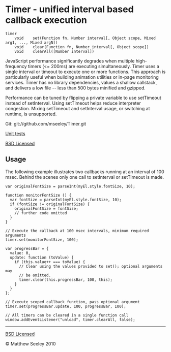 Timer - unified interval based callback execution
=================================================

    timer
        void    set(Function fn, Number interval[, Object scope, Mixed arg1, ..., Mixed argN])
        void    clear(Function fn, Number interval[, Object scope])
        void    clearAll([Number interval])

JavaScript performance significantly degrades when multiple high-frequency timers (<= 200ms) are executing simultaneously. Timer uses a single interval or timeout to execute one or more functions. This approach is particularly useful when building animation utilities or in-page monitoring services.  Timer has no library dependencies, values a shallow callstack, and delivers a low file -- less than 500 bytes minified and gzipped.

Performance can be tuned by flipping a private variable to use setTimeout instead of setInterval. Using setTimeout helps reduce interpreter congestion. Mixing setTimeout and setInterval usage, or switching at runtime, is unsupported.

Git: git://github.com/mseeley/Timer.git

[Unit tests](http://github.com/mseeley/Timer/blob/master/src-test/tests.js)

[BSD Licensed](http://github.com/mseeley/Timer/tree/master/LICENSE)

Usage
-----

The following example illustrates two callbacks running at an interval of 100 msec. Behind the scenes only one call to setInterval or setTimeout is made.

    var originalFontSize = parseInt(myEl.style.fontSize, 10);

    function monitorFontSize () {
      var fontSize = parseInt(myEl.style.fontSize, 10);
      if (fontSize != originalFontSize) {
        originalFontSize = fontSize;
        // further code omitted
      }
    }

    // Execute the callback at 100 msec intervals, minimum required arguments
    timer.set(monitorFontSize, 100);

    var progressBar = {
      value: 0,
      update: function (toValue) {
        if (this.value++ === toValue) {
          // Clear using the values provided to set(); optional arguments may
          // be omitted.
          timer.clear(this.progressBar, 100, this);
        }
      }
    };

    // Execute scoped callback function, pass optional argument
    timer.set(progressBar.update, 100, progressBar, 100);

    // All timers can be cleared in a single function call
    window.addEventListener("unload", timer.clearAll, false);

---

[BSD Licensed](http://github.com/mseeley/Timer/tree/master/LICENSE)

&copy; Matthew Seeley 2010
